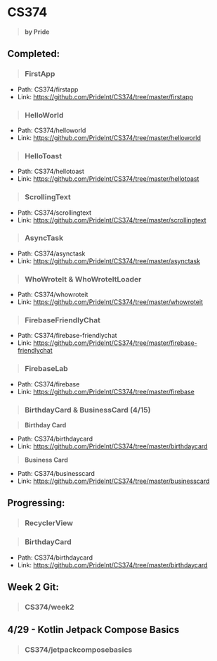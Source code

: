 # CS374
> **by Pride**

## Completed:

> ### FirstApp
- Path: CS374/firstapp
- Link: https://github.com/PrideInt/CS374/tree/master/firstapp

> ### HelloWorld
- Path: CS374/helloworld
- Link: https://github.com/PrideInt/CS374/tree/master/helloworld

> ### HelloToast
- Path: CS374/hellotoast
- Link: https://github.com/PrideInt/CS374/tree/master/hellotoast

> ### ScrollingText
- Path: CS374/scrollingtext
- Link: https://github.com/PrideInt/CS374/tree/master/scrollingtext

> ### AsyncTask
- Path: CS374/asynctask
- Link: https://github.com/PrideInt/CS374/tree/master/asynctask

> ### WhoWroteIt & WhoWroteItLoader
- Path: CS374/whowroteit
- Link: https://github.com/PrideInt/CS374/tree/master/whowroteit

> ### FirebaseFriendlyChat
- Path: CS374/firebase-friendlychat
- Link: https://github.com/PrideInt/CS374/tree/master/firebase-friendlychat

> ### FirebaseLab
- Path: CS374/firebase
- Link: https://github.com/PrideInt/CS374/tree/master/firebase

> ### BirthdayCard & BusinessCard (4/15)

> **Birthday Card**
- Path: CS374/birthdaycard
- Link: https://github.com/PrideInt/CS374/tree/master/birthdaycard

> **Business Card**
- Path: CS374/businesscard
- Link: https://github.com/PrideInt/CS374/tree/master/businesscard

## Progressing:

> ### RecyclerView

> ### BirthdayCard
- Path: CS374/birthdaycard
- Link: https://github.com/PrideInt/CS374/tree/master/birthdaycard

## Week 2 Git:

> ### CS374/week2

## 4/29 - Kotlin Jetpack Compose Basics

> ### CS374/jetpackcomposebasics
